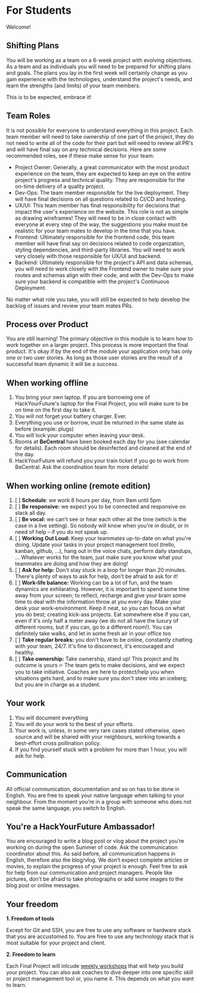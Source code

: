 # For Students

Welcome!

## Shifting Plans

You will be working as a team on a 6-week project with evolving objectives. As a team and as individuals you will need to be prepared for shifting plans and goals. The plans you lay in the first week will certainly change as you gain experience with the technologies, understand the project's needs, and learn the strengths \(and limits\) of your team members.

This is to be expected, embrace it!

## Team Roles

It is not possible for everyone to understand everything in this project. Each team member will need to take ownership of one part of the project, they do not need to write all of the code for their part but will need to review all PR's and will have final say on any technical decisions. Here are some recommended roles, see if these make sense for your team:

* Project Owner: Generally, a great communicator with the most product experience on the team, they are expected to keep an eye on the entire project's progress and technical quality. They are responsible for the on-time delivery of a quality project.
* Dev-Ops: The team member responsible for the live deployment. They will have final decisions on all questions related to CI/CD and hosting.
* UX/UI: This team member has final responsibility for decisions that impact the user's experience on the website. This role is not as simple as drawing wireframes! They will need to be in close contact with everyone at every step of the way, the suggestions you make must be realistic for your team mates to develop in the time that you have.
* Frontend: Ultimately responsible for the frontend code, this team member will have final say on decisions related to code organization, styling dependencies, and third-party libraries. You will need to work very closely with those responsible for UX/UI and backend.
* Backend: Ultimately responsible for the project's API and data schemas, you will need to work closely with the Frontend owner to make sure your routes and schemas align with their code, and with the Dev-Ops to make sure your backend is compatible with the project's Continuous Deployment.

No matter what role you take, you will still be expected to help develop the backlog of issues and review your team mates PRs.

## Process over Product

You are still learning! The primary objective in this module is to learn how to work together on a larger project. This process is more important the final product. It's okay if by the end of the module your application only has only one or two user stories. As long as those user stories are the result of a successful team dynamic it will be a success.

## When working offline

1. You bring your own laptop. If you are borrowing one of HackYourFuture's laptop for the Final Project, you will make sure to be on time on the first day to take it.
2. You will not forget your battery charger. Ever.
3. Everything you use or borrow, must be returned in the same state as before \(example: plugs\)
4. You will lock your computer when leaving your desk.
5. Rooms at **BeCentral** have been booked each day for you \(see calendar for details\). Each room should be desinfected and cleaned at the end of the day.
6. HackYourFuture will refund you your train ticket if you go to work from BeCentral. Ask the coordination team for more details!

## When working online \(remote edition\)

1. [ ] **Schedule**: we work 8 hours per day, from 9am until 5pm
2. [ ] **Be responsive:** we expect you to be connected and responsive on slack all day.
3. [ ] **Be vocal:** we can't see or hear each other all the time \(which is the case in a live setting\). So nobody will know when you're in doubt, or in need of help – if you do not speak up.
4. [ ] **Working Out Loud:** Keep your teammates up-to-date on what you're doing. Update your tasks in your project management tool \(trello, kanban, github, ...\), hang out in the voice chats, perform daily standups, ... Whatever works for the team, just make sure you know what your teammates are doing and how they are doing!
5. [ ] **Ask for help:** Don't stay stuck in a loop for longer than 20 minutes. There's plenty of ways to ask for help, don't be afraid to ask for it!
6. [ ] **Work-life balance:** Working can be a lot of fun, and the team dynamics are exhilarating. However, it is important to spend some time away from your screen; to reflect, recharge and give your brain some time to deal with the information throw at you every day. Make your desk your work-environment. Keep it neat, so you can focus on what you do best; creating kick-ass projects. Eat somewhere else if you can, even if it's only half a meter away \(we do not all have the luxury of different rooms, but if you can, go to a different room!\). You can definitely take walks, and let in some fresh air in your office too
7. [ ] **Take regular breaks:** you don't have to be online, constantly chatting with your team, 24/7. It's fine to disconnect, it's encouraged and healthy.
8. [ ] **Take ownership:** Take ownership, stand up! This project and its outcome is yours 🔥 The team gets to make decisions, and we expect you to take initiative. Coaches are here to protect/help you when situations gets hard, and to make sure you don't steer into an iceberg; but you are in charge as a student.

## Your work

1. You will document everything
2. You will do your work to the best of your efforts.
3. Your work is, unless, in some very rare cases stated otherwise, open source and will be shared with your neighbours, working towards a best-effort cross pollination policy.
4. If you find yourself stuck with a problem for more than 1 hour, you will ask for help.

## Communication

All official communication, documentation and so on has to be done in English. You are free to speak your native language when talking to your neighbour. From the moment you’re in a group with someone who does not speak the same language, you switch to English.

## You're a HackYourFuture Ambassador!

You are encouraged to write a blog post or vlog about the project you’re working on during the open Summer of code. Ask the communication coordinator about this. As said before, all communication happens in English, therefore also the blog/vlog. We don’t expect complete articles or movies, to explain the progress of your project is enough. Feel free to ask for help from our communication and project managers. People like pictures, don’t be afraid to take photographs or add some images to the blog post or online messages.

## Your freedom

**1. Freedom of tools**

Except for Git and SSH, you are free to use any software or hardware stack that you are accustomed to. You are free to use any technology stack that is most suitable for your project and client.

**2. Freedom to learn**

Each Final Project will inlcude [weekly workshops](https://github.com/HackYourFutureBelgium/home/blob/master/curriculum/final-project/weekly-workshops.md) that will help you build your project. You can also ask coaches to dive deeper into one specific skill or project management tool or, you name it. This depends on what you want to learn.

